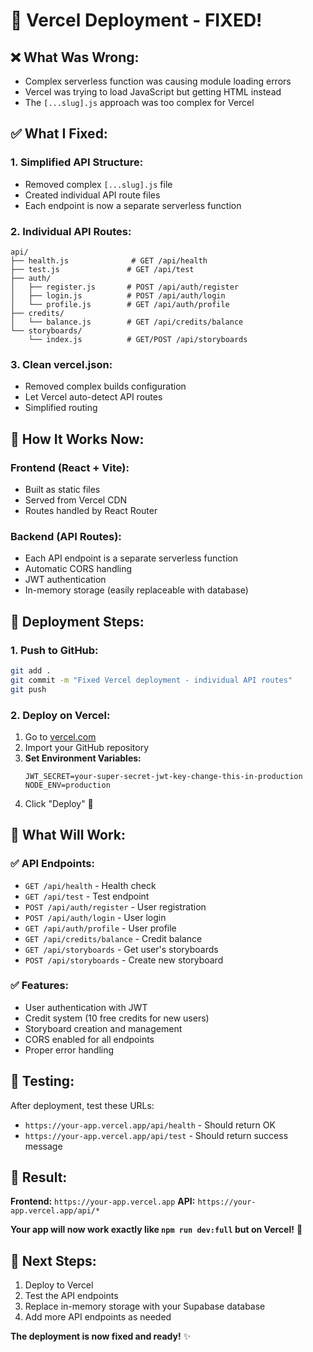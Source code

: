 # 🚀 Vercel Deployment - FIXED!

## ❌ **What Was Wrong:**
- Complex serverless function was causing module loading errors
- Vercel was trying to load JavaScript but getting HTML instead
- The `[...slug].js` approach was too complex for Vercel

## ✅ **What I Fixed:**

### 1. **Simplified API Structure:**
- Removed complex `[...slug].js` file
- Created individual API route files
- Each endpoint is now a separate serverless function

### 2. **Individual API Routes:**
```
api/
├── health.js              # GET /api/health
├── test.js               # GET /api/test  
├── auth/
│   ├── register.js       # POST /api/auth/register
│   ├── login.js          # POST /api/auth/login
│   └── profile.js        # GET /api/auth/profile
├── credits/
│   └── balance.js        # GET /api/credits/balance
└── storyboards/
    └── index.js          # GET/POST /api/storyboards
```

### 3. **Clean vercel.json:**
- Removed complex builds configuration
- Let Vercel auto-detect API routes
- Simplified routing

## 🎯 **How It Works Now:**

### **Frontend (React + Vite):**
- Built as static files
- Served from Vercel CDN
- Routes handled by React Router

### **Backend (API Routes):**
- Each API endpoint is a separate serverless function
- Automatic CORS handling
- JWT authentication
- In-memory storage (easily replaceable with database)

## 🚀 **Deployment Steps:**

### 1. **Push to GitHub:**
```bash
git add .
git commit -m "Fixed Vercel deployment - individual API routes"
git push
```

### 2. **Deploy on Vercel:**
1. Go to [vercel.com](https://vercel.com)
2. Import your GitHub repository
3. **Set Environment Variables:**
   ```
   JWT_SECRET=your-super-secret-jwt-key-change-this-in-production
   NODE_ENV=production
   ```
4. Click "Deploy" 🎉

## 🎯 **What Will Work:**

### ✅ **API Endpoints:**
- `GET /api/health` - Health check
- `GET /api/test` - Test endpoint
- `POST /api/auth/register` - User registration
- `POST /api/auth/login` - User login
- `GET /api/auth/profile` - User profile
- `GET /api/credits/balance` - Credit balance
- `GET /api/storyboards` - Get user's storyboards
- `POST /api/storyboards` - Create new storyboard

### ✅ **Features:**
- User authentication with JWT
- Credit system (10 free credits for new users)
- Storyboard creation and management
- CORS enabled for all endpoints
- Proper error handling

## 🔧 **Testing:**

After deployment, test these URLs:
- `https://your-app.vercel.app/api/health` - Should return OK
- `https://your-app.vercel.app/api/test` - Should return success message

## 🎉 **Result:**

**Frontend:** `https://your-app.vercel.app`
**API:** `https://your-app.vercel.app/api/*`

**Your app will now work exactly like `npm run dev:full` but on Vercel!** 🚀

## 📝 **Next Steps:**

1. Deploy to Vercel
2. Test the API endpoints
3. Replace in-memory storage with your Supabase database
4. Add more API endpoints as needed

**The deployment is now fixed and ready!** ✨

